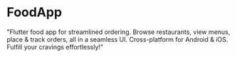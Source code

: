 # FoodApp
"Flutter food app for streamlined ordering. Browse restaurants, view menus, place &amp; track orders, all in a seamless UI. Cross-platform for Android &amp; iOS. Fulfill your cravings effortlessly!"
